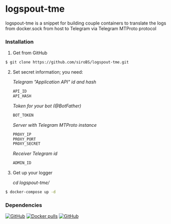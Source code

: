 # logspout-tme

logspout-tme is a snippet for building couple containers to translate the logs from docker.sock from host to Telegram via Telegram MTProto protocol

### Installation

1. Get from GitHub

```sh
$ git clone https://github.com/siroBS/logspout-tme.git
```
2. Set secret information; you need:
    
    _Telegram "Application API" id and hash_ 
    ```python
    API_ID
    API_HASH
    ```
    _Token for your bot (@BotFather)_
    ```python
    BOT_TOKEN
    ```
    _Server with Telegram MTProto instance_
    ```python
    PROXY_IP
    PROXY_PORT
    PROXY_SECRET
    ```
    _Receiver Telegram id_
    ```python
    ADMIN_ID
    ```

3. Get up your logger

    _cd logspout-tme/_
```sh
$ docker-compose up -d
```

### Dependencies
[![GitHub](https://img.shields.io/github/license/LonamiWebs/Telethon?label=Telethon%20%3E%3D%201.13.0)](https://github.com/LonamiWebs/Telethon.git)
[![Docker pulls](https://img.shields.io/docker/pulls/gliderlabs/logspout.svg?label=logspout%20%3E%3D%203.2.11)](https://hub.docker.com/r/gliderlabs/logspout/)
[![GitHub](https://img.shields.io/github/license/aio-libs/aiohttp?label=aiohttp%20%3E%3D%203.6.2)](https://github.com/aio-libs/aiohttp)


